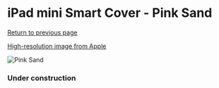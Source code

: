 # iPad mini Smart Cover - Pink Sand

[Return to previous page](/ipad_mini4)

[High-resolution image from Apple](https://store.storeimages.cdn-apple.com/8756/as-images.apple.com/is/MVQF2?wid=4500&hei=4500&fmt=png)

<div style="width: 384px"><img src="/everyphone/MVQF2.png" alt="Pink Sand"></div>

### Under construction
